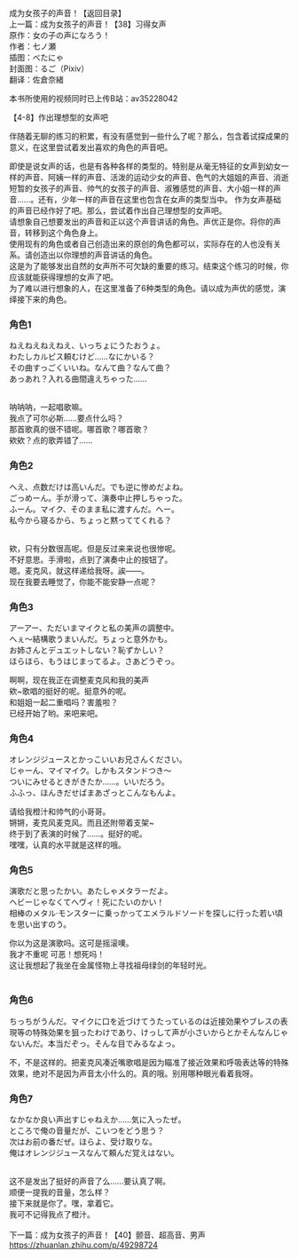 成为女孩子的声音！【返回目录】<br>
上一篇：成为女孩子的声音！【38】习得女声 <br>
原作：女の子の声になろう！ <br>
作者：七ノ瀬 <br>
插图：べたにゃ <br>
封面图：るご（Pixiv） <br>
翻译：佐倉奈緒 <br>


本书所使用的视频同时已上传B站：av35228042 <br>

【4-8】作出理想型的女声吧 <br>

伴随着无聊的练习的积累，有没有感觉到一些什么了呢？那么，包含着试探成果的意义，在这里尝试着发出喜欢的角色的声音吧。 <br>


即使是说女声的话，也是有各种各样的类型的。特别是从毫无特征的女声到幼女一样的声音、阿姨一样的声音、活泼的运动少女的声音、色气的大姐姐的声音、消逝短暂的女孩子的声音、帅气的女孩子的声音、淑雅感觉的声音、大小姐一样的声音……。还有，少年一样的声音在这里也包含在女声的类型当中。
作为女声基础的声音已经作好了吧。那么，尝试着作出自己理想型的女声吧。 <br>
请想象自己想要发出的声音和正以这个声音讲话的角色。声优正是你。将你的声音，转移到这个角色身上。 <br>
使用现有的角色或者自己创造出来的原创的角色都可以，实际存在的人也没有关系。请创造出以你理想的声音讲话的角色。 <br>
这是为了能够发出自然的女声所不可欠缺的重要的练习。结束这个练习的时候，你应该就能获得理想的女声了吧。 <br>
为了难以进行想象的人，在这里准备了6种类型的角色。请以成为声优的感觉，演绎接下来的角色。 <br>

### 角色1
ねえねえねえねえ、いっちょにうたおうょ。 <br>
わたしカルピス頼むけど……なにかいる？ <br>
その曲すっごくいいね。なんて曲？なんて曲？ <br>
あっあれ？入れる曲間違えちゃった…… <br> <br>

呐呐呐，一起唱歌嘛。 <br>
我点了可尔必斯……要点什么吗？ <br>
那首歌真的很不错呢。哪首歌？哪首歌？ <br>
欸欸？点的歌弄错了…… <br>

### 角色2
へえ、点数だけは高いんだ。でも逆に惨めだよね。 <br>
ごっめーん。手が滑って、演奏中止押しちゃった。 <br>
ふーん。マイク、そのまま私に渡すんだ。へー。 <br>
私今から寝るから、ちょっと黙っててくれる？ <br> <br>

欸，只有分数很高呢。但是反过来来说也很惨呢。 <br>
不好意思。手滑啦，点到了演奏中止的按钮了。 <br>
嗯。麦克风，就这样递给我呀。誒——。 <br>
现在我要去睡觉了，你能不能安静一点呢？ <br>

### 角色3
アーアー、ただいまマイクと私の美声の調整中。 <br>
へぇ～結構歌うまいんだ。ちょっと意外かも。 <br>
お姉さんとデュエットしない？恥ずかしい？ <br>
ほらほら、もうはじまってるよ。さあどうぞっ。 <br>

啊啊，现在我正在调整麦克风和我的美声 <br>
欸~歌唱的挺好的呢。挺意外的呢。 <br>
和姐姐一起二重唱吗？害羞啦？ <br>
已经开始了哟。来吧来吧。 <br>


### 角色4
オレンジジュースとかっこいいお兄さんください。 <br>
じゃーん、マイマイク。しかもスタンドつき～ <br>
ついにみせるときがきたか……。いいだろう。 <br>
ふふっ、ほんきだせばまあざっとこんなもんよ。 <br>

请给我橙汁和帅气的小哥哥。 <br>
锵锵，麦克风麦克风。而且还附带着支架~ <br>
终于到了表演的时候了……。挺好的呢。 <br>
嘿嘿，认真的水平就是这样的哦。 <br>


### 角色5
演歌だと思ったかい。あたしゃメタラーだよ。 <br>
ヘビーじゃなくてへヴィ！死にたいのかい！ <br>
相棒のメタル·モンスターに乗っかってエメラルドソードを探しに行った若い頃を思い出すのう。 <br>

你以为这是演歌吗。这可是摇滚噢。 <br>
我才不重呢 可恶！想死吗！ <br>
这让我想起了我坐在金属怪物上寻找祖母绿剑的年轻时光。 <br>
 <br>
### 角色6
ちっちがうんだ。マイクに口を近づけてうたっているのは近接効果やブレスの表現等の特殊効果を狙ったわけであり、けっして声が小さいからとかそんなんじゃないんだ。本当だぞっ。そんな目でみるなよっ。 <br>

不，不是这样的。把麦克风凑近嘴歌唱是因为瞄准了接近效果和呼吸表达等的特殊效果，绝对不是因为声音太小什么的。真的哦。别用哪种眼光看着我呀。 <br>

### 角色7
なかなか良い声出すじゃねえか……気に入ったぜ。 <br>
ところで俺の音量だが、こいつをどう思う？ <br>
次はお前の番だぜ。ほらよ、受け取りな。 <br>
俺はオレンジジュースなんて頼んだ覚えはない。 <br> <br>

这不是发出了挺好的声音了么……要认真了啊。 <br>
顺便一提我的音量，怎么样？ <br>
接下来就是你了。嘿，拿着它。 <br>
我可不记得我点了橙汁。 <br>
<br>
下一篇：成为女孩子的声音！【40】颤音、超高音、男声 <br>
https://zhuanlan.zhihu.com/p/49298724













